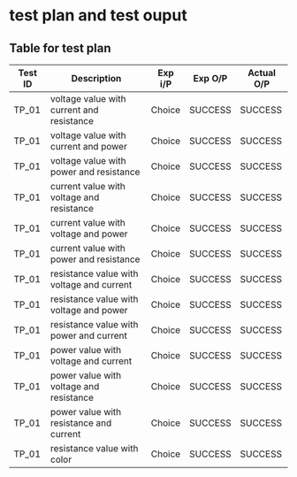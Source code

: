# test plan and test ouput
## Table for test plan
| Test ID | Description | Exp i/P | Exp O/P | Actual O/P |
| --- | --- | --- | --- | --- |
| TP_01 | voltage value with current and resistance | Choice | SUCCESS | SUCCESS |
| TP_01 | voltage value with current and power | Choice | SUCCESS | SUCCESS |
| TP_01 | voltage value with power and resistance | Choice | SUCCESS | SUCCESS |
| TP_01 | current value with voltage and resistance | Choice | SUCCESS | SUCCESS |
| TP_01 | current value with voltage and power | Choice | SUCCESS | SUCCESS |
| TP_01 | current value with power and resistance | Choice | SUCCESS | SUCCESS |
| TP_01 | resistance value with voltage and current | Choice | SUCCESS | SUCCESS |
| TP_01 | resistance value with voltage and power | Choice | SUCCESS | SUCCESS |
| TP_01 | resistance value with power and current | Choice | SUCCESS | SUCCESS |
| TP_01 | power value with voltage and current | Choice | SUCCESS | SUCCESS |
| TP_01 | power value with voltage and resistance | Choice | SUCCESS | SUCCESS |
| TP_01 | power value with resistance and current | Choice | SUCCESS | SUCCESS |
| TP_01 | resistance value with color | Choice | SUCCESS | SUCCESS |
